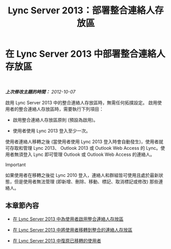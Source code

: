 ﻿---
title: Lync Server 2013：部署整合連絡人存放區
TOCTitle: 部署整合連絡人存放區
ms:assetid: 68959d58-ac8a-45de-afcd-b9de2c36799c
ms:mtpsurl: https://technet.microsoft.com/zh-tw/library/JJ204963(v=OCS.15)
ms:contentKeyID: 49291189
ms.date: 08/10/2015
mtps_version: v=OCS.15
ms.translationtype: HT
---

# 在 Lync Server 2013 中部署整合連絡人存放區

 

_**上次修改主題的時間：** 2012-10-07_

啟用 Lync Server 2013 中的整合連絡人存放區時，無需任何拓撲設定。 啟用使用者的整合連絡人存放區時，需要執行下列項目：

  - 啟用整合連絡人存放區原則 (預設為啟用)。

  - 使用者使用 Lync 2013 登入至少一次。

使用者連絡人移轉之後 (當使用者使用 Lync 2013 登入時會自動發生)，使用者就可存取和管理 Lync 2013、 Outlook 2013 或 Outlook Web Access 的 Lync。使用者無須登入 Lync 即可管理 Outlook 或 Outlook Web Access 的連絡人。

> [!IMPORTANT]  
> 如果使用者在移轉之後從 Lync 2010 登入，連絡人和群組皆可使用且處於最新狀態，但是使用者無法管理 (即新增、刪除、移動、標記、取消標記或修改) 那些連絡人。



## 本章節內容

  - [在 Lync Server 2013 中為使用者啟用整合連絡人存放區](lync-server-2013-enable-users-for-unified-contact-store.md)

  - [在 Lync Server 2013 中將使用者移轉到整合的連絡人存放區](lync-server-2013-migrate-users-to-unified-contact-store.md)

  - [在 Lync Server 2013 中復原已移轉的使用者](lync-server-2013-roll-back-migrated-users.md)

